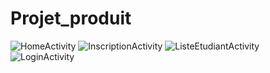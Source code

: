 ﻿# Projet_produit
![HomeActivity](https://github.com/AissatouNdao/Projet_produit/assets/160124860/58504f6e-967d-41d1-9095-b2927dd4dabc)
![InscriptionActivity](https://github.com/AissatouNdao/Projet_produit/assets/160124860/fc13ee2f-8657-4e97-a514-05e7999b45b5)
![ListeEtudiantActivity](https://github.com/AissatouNdao/Projet_produit/assets/160124860/ac91564b-2817-4309-b384-0ef0377919c8)
![LoginActivity](https://github.com/AissatouNdao/Projet_produit/assets/160124860/83809c2b-1bf6-441b-bdf7-319ddcd0818e)
